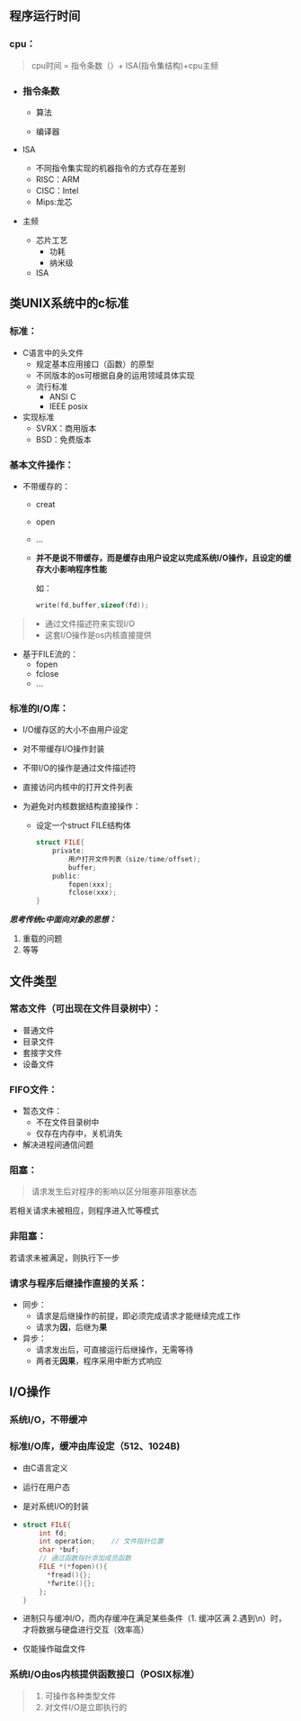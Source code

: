## 程序运行时间

### cpu：

> cpu时间 = 指令条数（）+ ISA(指令集结构)+cpu主频

- ### 指令条数

  - 算法

  - 编译器

- ISA

  - 不同指令集实现的机器指令的方式存在差别
  - RISC：ARM
  - CISC：Intel
  - Mips:龙芯

- 主频

  - 芯片工艺
    - 功耗
    - 纳米级
  - ISA

## 类UNIX系统中的c标准

### 标准：

- C语言中的头文件
  - 规定基本应用接口（函数）的原型
  - 不同版本的os可根据自身的运用领域具体实现
  - 流行标准
    - ANSI C
    - IEEE posix
- 实现标准
  - SVRX：商用版本
  - BSD：免费版本

### 基本文件操作：

- 不带缓存的：

  - creat

  - open

  - ...

  - **并不是说不带缓存，而是缓存由用户设定以完成系统I/O操作，且设定的缓存大小影响程序性能**

    如：

    ```c
    write(fd,buffer,sizeof(fd));
    ```

> - 通过文件描述符来实现I/O
> - 这套I/O操作是os内核直接提供

- 基于FILE流的：
  - fopen
  - fclose
  - ...

### 标准的I/O库：

- I/O缓存区的大小不由用户设定

- 对不带缓存I/O操作封装

- 不带I/O的操作是通过文件描述符

- 直接访问内核中的打开文件列表

- 为避免对内核数据结构直接操作：

  - 设定一个struct FILE结构体

    ```c
    struct FILE{
        private:
        	用户打开文件列表（size/time/offset);
        	buffer;
        public:
        	fopen(xxx);
        	fclose(xxx);
    }
    ```

***思考传统c中面向对象的思想：***

1. 重载的问题
2. 等等



## 文件类型

### 常态文件（可出现在文件目录树中）：

- 普通文件
- 目录文件
- 套接字文件
- 设备文件

### FIFO文件：

- 暂态文件：
  - 不在文件目录树中
  - 仅存在内存中，关机消失
- 解决进程间通信问题

### 阻塞：

> 请求发生后对程序的影响以区分阻塞非阻塞状态

若相关请求未被相应，则程序进入忙等模式

### 非阻塞：

若请求未被满足，则执行下一步

### 请求与程序后继操作直接的关系：

- 同步：
  - 请求是后继操作的前提，即必须完成请求才能继续完成工作
  - 请求为**因**，后继为**果**
- 异步：
  - 请求发出后，可直接运行后继操作，无需等待
  - 两者无**因果**，程序采用中断方式响应



## I/O操作

### 系统I/O，不带缓冲



### 标准I/O库，缓冲由库设定（512、1024B)

- 由C语言定义

- 运行在用户态

- 是对系统I/O的封装

- ```c
  struct FILE{
      int fd;
      int operation; 	// 文件指针位置
      char *buf;
      // 通过函数指针添加成员函数
      FILE *(*fopen)(){
        *fread(){};
        *fwrite(){};
      };
  }
  ```

- 进制只与缓冲I/O，而内存缓冲在满足某些条件（1. 缓冲区满 2.遇到\n）时，才将数据与硬盘进行交互（效率高）

- 仅能操作磁盘文件

### 系统I/O由os内核提供函数接口（POSIX标准）

> 1. 可操作各种类型文件
> 2. 对文件I/O是立即执行的









